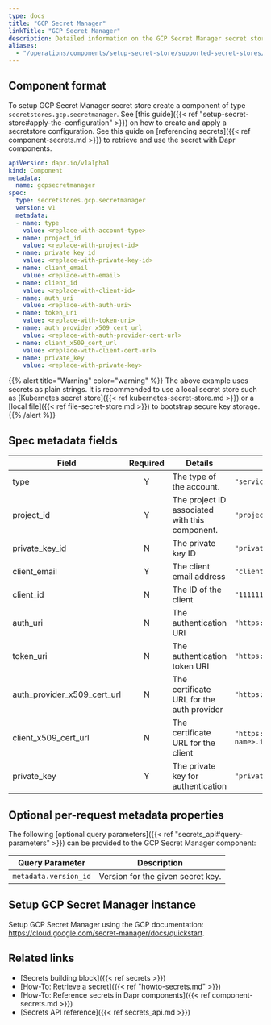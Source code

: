 ```yaml
---
type: docs
title: "GCP Secret Manager"
linkTitle: "GCP Secret Manager"
description: Detailed information on the GCP Secret Manager secret store component
aliases:
  - "/operations/components/setup-secret-store/supported-secret-stores/gcp-secret-manager/"
---
```


## Component format

To setup GCP Secret Manager secret store create a component of type `secretstores.gcp.secretmanager`. See [this guide]({{< ref "setup-secret-store#apply-the-configuration" >}}) on how to create and apply a secretstore configuration. See this guide on [referencing secrets]({{< ref component-secrets.md >}}) to retrieve and use the secret with Dapr components.

```yaml
apiVersion: dapr.io/v1alpha1
kind: Component
metadata:
  name: gcpsecretmanager
spec:
  type: secretstores.gcp.secretmanager
  version: v1
  metadata:
  - name: type
    value: <replace-with-account-type>
  - name: project_id
    value: <replace-with-project-id>
  - name: private_key_id
    value: <replace-with-private-key-id>
  - name: client_email
    value: <replace-with-email>
  - name: client_id
    value: <replace-with-client-id>
  - name: auth_uri
    value: <replace-with-auth-uri>
  - name: token_uri
    value: <replace-with-token-uri>
  - name: auth_provider_x509_cert_url
    value: <replace-with-auth-provider-cert-url>
  - name: client_x509_cert_url
    value: <replace-with-client-cert-url>
  - name: private_key
    value: <replace-with-private-key>
```

{{% alert title="Warning" color="warning" %}}
The above example uses secrets as plain strings. It is recommended to use a local secret store such as [Kubernetes secret store]({{< ref kubernetes-secret-store.md >}}) or a [local file]({{< ref file-secret-store.md >}}) to bootstrap secure key storage.
{{% /alert %}}

## Spec metadata fields

| Field              | Required | Details                        | Example             |
|--------------------|:--------:|--------------------------------|---------------------|
| type               | Y        | The type of the account.   | `"service_account"` |
| project_id         | Y        | The project ID associated with this component. | `"project_id"` |
| private_key_id     | N        | The private key ID  | `"privatekey"` |
| client_email       | Y        | The client email address | `"client@example.com"` |
| client_id          | N        | The ID of the client     | `"11111111"` |
| auth_uri           | N        | The authentication URI   | `"https://accounts.google.com/o/oauth2/auth"` |
| token_uri          | N        | The authentication token URI | `"https://oauth2.googleapis.com/token"` |
| auth_provider_x509_cert_url | N | The certificate URL for the auth provider | `"https://www.googleapis.com/oauth2/v1/certs"` |
| client_x509_cert_url | N | The certificate URL for the client | `"https://www.googleapis.com/robot/v1/metadata/x509/<project-name>.iam.gserviceaccount.com"`|
| private_key | Y | The private key for authentication | `"privateKey"` |

## Optional per-request metadata properties

The following [optional query parameters]({{< ref "secrets_api#query-parameters" >}}) can be provided to the GCP Secret Manager component:

Query Parameter | Description
--------- | -----------
`metadata.version_id` | Version for the given secret key.

## Setup GCP Secret Manager instance

Setup GCP Secret Manager using the GCP documentation: https://cloud.google.com/secret-manager/docs/quickstart.

## Related links
- [Secrets building block]({{< ref secrets >}})
- [How-To: Retrieve a secret]({{< ref "howto-secrets.md" >}})
- [How-To: Reference secrets in Dapr components]({{< ref component-secrets.md >}})
- [Secrets API reference]({{< ref secrets_api.md >}})
